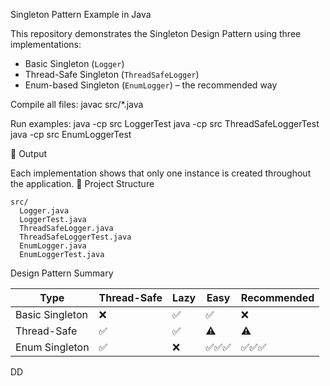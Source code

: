 Singleton Pattern Example in Java

This repository demonstrates the Singleton Design Pattern using three implementations:
- Basic Singleton (`Logger`)
- Thread-Safe Singleton (`ThreadSafeLogger`)
- Enum-based Singleton (`EnumLogger`) – the recommended way



 Compile all files:
javac src/*.java


 Run examples:
java -cp src LoggerTest
java -cp src ThreadSafeLoggerTest
java -cp src EnumLoggerTest


 📌 Output

Each implementation shows that only one instance is created throughout the application.
📂 Project Structure

```
src/
  Logger.java
  LoggerTest.java
  ThreadSafeLogger.java
  ThreadSafeLoggerTest.java
  EnumLogger.java
  EnumLoggerTest.java
```
 Design Pattern Summary

| Type               | Thread-Safe | Lazy | Easy | Recommended |
|--------------------|-------------|------|------|-------------|
| Basic Singleton    | ❌          | ✅   | ✅   | ❌          |
| Thread-Safe        | ✅          | ✅   | ⚠️   | ⚠️          |
| Enum Singleton     | ✅          | ❌   | ✅✅✅ | ✅✅✅       |

DD
